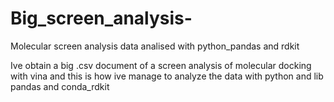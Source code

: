 # Big_screen_analysis-
Molecular screen analysis data analised with python_pandas and rdkit

Ive obtain  a big .csv document of a screen analysis of molecular docking with vina and this is how ive manage to analyze the data with python and lib pandas and conda_rdkit
